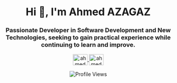 <h1 align="center">Hi 👋, I'm Ahmed AZAGAZ </h1>
<h3 align="center">Passionate Developer in Software Development and New Technologies, seeking to gain practical experience while continuing to learn and improve.</h3>

<!-- Social Media Links -->

<p align="center">
  <a href="https://linkedin.com/in/Ahmed Azagaz" target="_blank">
   <img align="center" src="https://raw.githubusercontent.com/rahuldkjain/github-profile-readme-generator/master/src/images/icons/Social/linked-in-alt.svg" alt="ahmedazagaz" height="30" width="40" />
  </a>
  <a href="https://instagram.com/ahmedazagaz" target="_blank">
    <img align="center" src="https://raw.githubusercontent.com/rahuldkjain/github-profile-readme-generator/master/src/images/icons/Social/instagram.svg" alt="ahmedazagaz" height="30" width="40" />
  </a>

</p>


<p align="center">
  <img src="https://visitcount.itsvg.in/api?id=ahmedazagaz&icon=7&color=1" alt="Profile Views" style="margin-top: 2px;">
</p>


